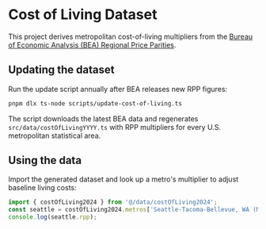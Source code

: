 # Cost of Living Dataset

This project derives metropolitan cost-of-living multipliers from the [Bureau of Economic Analysis (BEA) Regional Price Parities](https://www.bea.gov/data/prices-inflation/regional-price-parities-rpps).

## Updating the dataset

Run the update script annually after BEA releases new RPP figures:

```bash
pnpm dlx ts-node scripts/update-cost-of-living.ts
```

The script downloads the latest BEA data and regenerates `src/data/costOfLivingYYYY.ts` with RPP multipliers for every U.S. metropolitan statistical area.

## Using the data

Import the generated dataset and look up a metro's multiplier to adjust baseline living costs:

```ts
import { costOfLiving2024 } from '@/data/costOfLiving2024';
const seattle = costOfLiving2024.metros['Seattle-Tacoma-Bellevue, WA (Metropolitan Statistical Area)'];
console.log(seattle.rpp);
```
